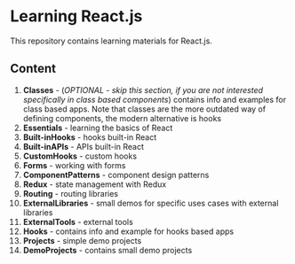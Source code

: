 # Learning React.js

This repository contains learning materials for React.js.

## Content

1. **Classes** - (_OPTIONAL - skip this section, if you are not interested specifically in class based components_) contains info and examples for class based apps. Note that classes are the more outdated way of defining components, the modern alternative is hooks
2. **Essentials** - learning the basics of React
3. **Built-inHooks** - hooks built-in React
4. **Built-inAPIs** - APIs built-in React
5. **CustomHooks** - custom hooks
6. **Forms** - working with forms
7. **ComponentPatterns** - component design patterns
8. **Redux** - state management with Redux
9. **Routing** - routing libraries
10. **ExternalLibraries** - small demos for specific uses cases with external libraries
11. **ExternalTools** - external tools
12. **Hooks** - contains info and example for hooks based apps
13. **Projects** - simple demo projects
14. **DemoProjects** - contains small demo projects
